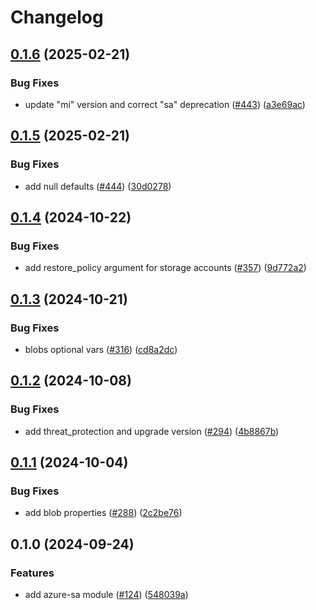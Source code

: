 # Changelog

## [0.1.6](https://github.com/prefapp/tfm/compare/azure-sa-v0.1.5...azure-sa-v0.1.6) (2025-02-21)


### Bug Fixes

* update "mi" version and correct "sa" deprecation ([#443](https://github.com/prefapp/tfm/issues/443)) ([a3e69ac](https://github.com/prefapp/tfm/commit/a3e69ac68e50ddbcd42d3f9ad279f41650d749a6))

## [0.1.5](https://github.com/prefapp/tfm/compare/azure-sa-v0.1.4...azure-sa-v0.1.5) (2025-02-21)


### Bug Fixes

* add null defaults ([#444](https://github.com/prefapp/tfm/issues/444)) ([30d0278](https://github.com/prefapp/tfm/commit/30d0278d1303fe668cf99c75e9ad0505bd34d6b3))

## [0.1.4](https://github.com/prefapp/tfm/compare/azure-sa-v0.1.3...azure-sa-v0.1.4) (2024-10-22)


### Bug Fixes

* add restore_policy argument for storage accounts ([#357](https://github.com/prefapp/tfm/issues/357)) ([9d772a2](https://github.com/prefapp/tfm/commit/9d772a2ef15df811868c48997ebdfee49a89ed59))

## [0.1.3](https://github.com/prefapp/tfm/compare/azure-sa-v0.1.2...azure-sa-v0.1.3) (2024-10-21)


### Bug Fixes

* blobs optional vars ([#316](https://github.com/prefapp/tfm/issues/316)) ([cd8a2dc](https://github.com/prefapp/tfm/commit/cd8a2dce100b71fc42fef013fb6263ca868aa658))

## [0.1.2](https://github.com/prefapp/tfm/compare/azure-sa-v0.1.1...azure-sa-v0.1.2) (2024-10-08)


### Bug Fixes

* add threat_protection and upgrade version ([#294](https://github.com/prefapp/tfm/issues/294)) ([4b8867b](https://github.com/prefapp/tfm/commit/4b8867b7268153de19905a74dae1bda846ad33e8))

## [0.1.1](https://github.com/prefapp/tfm/compare/azure-sa-v0.1.0...azure-sa-v0.1.1) (2024-10-04)


### Bug Fixes

* add blob properties ([#288](https://github.com/prefapp/tfm/issues/288)) ([2c2be76](https://github.com/prefapp/tfm/commit/2c2be7653bd52e836c9e428b09918f9a4eab12e5))

## 0.1.0 (2024-09-24)


### Features

* add azure-sa module ([#124](https://github.com/prefapp/tfm/issues/124)) ([548039a](https://github.com/prefapp/tfm/commit/548039a9ad549915a7f00ead8885aff35a55078d))
